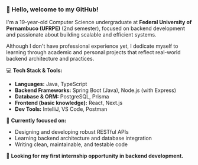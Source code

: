 ### 👋 Hello, welcome to my GitHub!

I'm a 19-year-old Computer Science undergraduate at **Federal University of Pernambuco (UFRPE)** (2nd semester), focused on backend development and passionate about building scalable and efficient systems.

Although I don't have professional experience yet, I dedicate myself to learning through academic and personal projects that reflect real-world backend architecture and practices.

💻 **Tech Stack & Tools:**

- **Languages:** Java, TypeScript  
- **Backend Frameworks:** Spring Boot (Java), Node.js (with Express)  
- **Database & ORM:** PostgreSQL, Prisma  
- **Frontend (basic knowledge):** React, Next.js  
- **Dev Tools:** IntelliJ, VS Code, Postman  

🎯 **Currently focused on:**

- Designing and developing robust RESTful APIs  
- Learning backend architecture and database integration  
- Writing clean, maintainable, and testable code  

🚀 **Looking for my first internship opportunity in backend development.**
